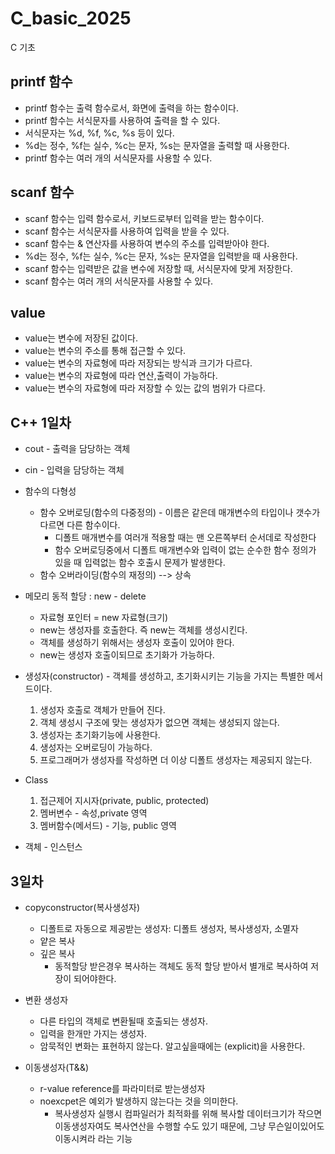 # C_basic_2025
C 기초

## printf 함수
- printf 함수는 출력 함수로서, 화면에 출력을 하는 함수이다.
- printf 함수는 서식문자를 사용하여 출력을 할 수 있다.
- 서식문자는 %d, %f, %c, %s 등이 있다.
- %d는 정수, %f는 실수, %c는 문자, %s는 문자열을 출력할 때 사용한다.
- printf 함수는 여러 개의 서식문자를 사용할 수 있다.

## scanf 함수
- scanf 함수는 입력 함수로서, 키보드로부터 입력을 받는 함수이다.
- scanf 함수는 서식문자를 사용하여 입력을 받을 수 있다.
- scanf 함수는 & 연산자를 사용하여 변수의 주소를 입력받아야 한다.
- %d는 정수, %f는 실수, %c는 문자, %s는 문자열을 입력받을 때 사용한다.
- scanf 함수는 입력받은 값을 변수에 저장할 때, 서식문자에 맞게 저장한다.
- scanf 함수는 여러 개의 서식문자를 사용할 수 있다.

## value
- value는 변수에 저장된 값이다.
- value는 변수의 주소를 통해 접근할 수 있다.
- value는 변수의 자료형에 따라 저장되는 방식과 크기가 다르다.
- value는 변수의 자료형에 따라 연산,출력이 가능하다.
- value는 변수의 자료형에 따라 저장할 수 있는 값의 범위가 다르다.

## C++ 1일차

- cout - 출력을 담당하는 객체

- cin - 입력을 담당하는 객체

- 함수의 다형성
    - 함수 오버로딩(함수의 다중정의) - 이름은 같은데 매개변수의 타입이나 갯수가 다르면 다른 함수이다.
        - 디폴트 매개변수를 여러개 적용할 때는 맨 오른쪽부터 순서데로 작성한다
        - 함수 오버로딩중에서 디폴트 매개변수와 입력이 없는 순수한 함수 정의가 있을 때 입력없는 함수 호출시 문제가 발생한다.
    - 함수 오버라이딩(함수의 재정의) --> 상속

- 메모리 동적 할당 : new - delete
    - 자료형 포인터 = new 자료형(크기)
    - new는 생성자를 호출한다. 즉 new는 객체를 생성시킨다.
    - 객체를 생성하기 위해서는 생성자 호출이 있어야 한다.
    - new는 생성자 호출이되므로 초기화가 가능하다.
    
- 생성자(constructor) - 객체를 생성하고, 초기화시키는 기능을 가지는 특별한 메서드이다.
    1. 생성자 호출로 객체가 만들어 진다.
	2. 객체 생성시 구조에 맞는 생성자가 없으면 객체는 생성되지 않는다.
    3. 생성자는 초기화기능에 사용한다.
    4. 생성자는 오버로딩이 가능하다.
    5. 프로그래머가 생성자를 작성하면 더 이상 디폴트 생성자는 제공되지 않는다.

- Class
    1. 접근제어 지시자(private, public, protected)
    2. 멤버변수 - 속성,private 영역
    3. 멤버함수(메서드) - 기능, public 영역

- 객체 - 인스턴스

## 3일차
- copyconstructor(복사생성자)
    - 디폴트로 자동으로 제공받는 생성자: 디폴트 생성자,  복사생성자, 소멸자
    - 얕은 복사
    - 깊은 복사
        - 동적할당 받은경우 복사하는 객체도 동적 할당 받아서 별개로 복사하여 저장이 되어야한다. 

- 변환 생성자
    - 다른 타입의 객체로 변환될때 호출되는 생성자. 
    - 입력을 한개만 가지는 생성자.
    - 암묵적인 변화는 표현하지 않는다. 알고싶을때에는 (explicit)을 사용한다.

- 이동생성자(T&&)
    - r-value reference를 파라미터로 받는생성자
    - noexcpet은 예외가 발생하지 않는다는 것을 의미한다.
        - 복사생성자 실행시 컴파일러가 최적화를 위해 복사할 데이터크기가 작으면 이동생성자여도 복사연산을 수행할 수도 있기 때문에, 그냥 무슨일이있어도 이동시켜라 라는 기능